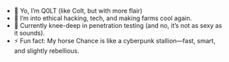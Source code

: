 - 👋 Yo, I’m Q0LT (like Colt, but with more flair)
- 👀 I’m into ethical hacking, tech, and making farms cool again.
- 🤠 Currently knee-deep in penetration testing (and no, it’s not as sexy as it sounds).
- ⚡ Fun fact: My horse Chance is like a cyberpunk stallion—fast, smart, and slightly rebellious.
<!---
Q0LT/Q0LT is a ✨ special ✨ repository because its `README.md` (this file) appears on your GitHub profile.
You can click the Preview link to take a look at your changes.
--->
